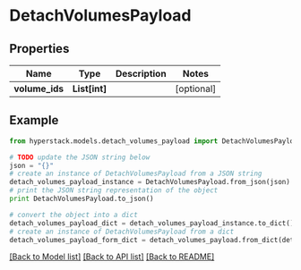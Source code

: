 # DetachVolumesPayload


## Properties

Name | Type | Description | Notes
------------ | ------------- | ------------- | -------------
**volume_ids** | **List[int]** |  | [optional] 

## Example

```python
from hyperstack.models.detach_volumes_payload import DetachVolumesPayload

# TODO update the JSON string below
json = "{}"
# create an instance of DetachVolumesPayload from a JSON string
detach_volumes_payload_instance = DetachVolumesPayload.from_json(json)
# print the JSON string representation of the object
print DetachVolumesPayload.to_json()

# convert the object into a dict
detach_volumes_payload_dict = detach_volumes_payload_instance.to_dict()
# create an instance of DetachVolumesPayload from a dict
detach_volumes_payload_form_dict = detach_volumes_payload.from_dict(detach_volumes_payload_dict)
```
[[Back to Model list]](../README.md#documentation-for-models) [[Back to API list]](../README.md#documentation-for-api-endpoints) [[Back to README]](../README.md)


